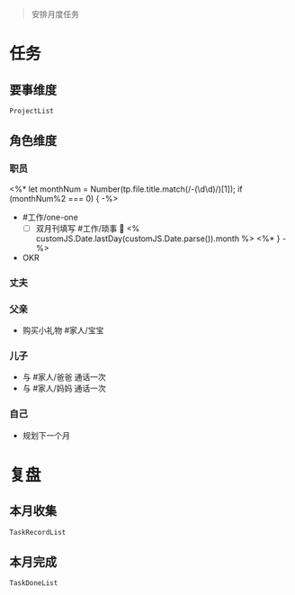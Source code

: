 > 安排月度任务

# 任务

## 要事维度
```periodic-para
ProjectList
```

## 角色维度
### 职员
<%* let monthNum = Number(tp.file.title.match(/-(\d\d)/)[1]); if (monthNum%2 === 0) { -%>
- #工作/one-one 
	- [ ] 双月刊填写 #工作/琐事 📅 <% customJS.Date.lastDay(customJS.Date.parse()).month %>
<%* } -%>
- OKR
### 丈夫
### 父亲
- 购买小礼物 #家人/宝宝 
### 儿子
- 与 #家人/爸爸 通话一次
- 与 #家人/妈妈 通话一次
### 自己
- 规划下一个月

# 复盘
## 本月收集

```periodic-para
TaskRecordList
```

## 本月完成

```periodic-para
TaskDoneList
```